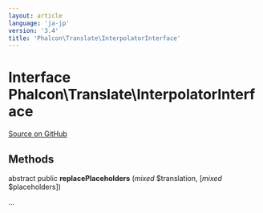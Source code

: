 ```yaml
---
layout: article
language: 'ja-jp'
version: '3.4'
title: 'Phalcon\Translate\InterpolatorInterface'
---
```


# Interface **Phalcon\Translate\InterpolatorInterface**

<a href="https://github.com/phalcon/cphalcon/tree/v3.4.0/phalcon/translate/interpolatorinterface.zep" class="btn btn-default btn-sm">Source on GitHub</a>

## Methods

abstract public **replacePlaceholders** (*mixed* $translation, [*mixed* $placeholders])

...
